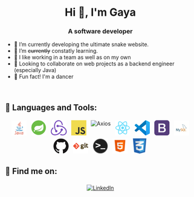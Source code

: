 <h1 align="center">Hi 👋, I'm Gaya</h1>
<h3 align="center">A software developer</h3>

- 🔭 I’m currently developing the ultimate snake website.
- 🌱 I’m ~~currently~~ constatly learning. 
- 👯 I like working in a team as well as on my own
- 🤝 Looking to collaborate on web projects as a backend engineer (especially Java)
- 💃 Fun fact! I'm a dancer 

<br />

## 🧰 Languages and Tools:
<p align="center">
<img src="icons/java.jpg" alt="Java" height="40" style="vertical-align:top; margin:4px">
<img src="icons/spring.jpg" alt="Spring" height="40" style="vertical-align:top; margin:4px">
<img src="icons/redux.png" alt="Redux" height="40" style="vertical-align:top; margin:4px">
<img src="https://raw.githubusercontent.com/github/explore/80688e429a7d4ef2fca1e82350fe8e3517d3494d/topics/javascript/javascript.png" alt="Javascript" height="40" style="vertical-align:top; margin:4px">
<img src="https://symbols.getvecta.com/stencil_74/148_axios-icon.18553329ee.jpg" alt="Axios" height="40" style="vertical-align:top; margin:4px">
<img src="icons/react.png" alt="React" height="40" style="vertical-align:top; margin:4px">
<img src="https://raw.githubusercontent.com/github/explore/80688e429a7d4ef2fca1e82350fe8e3517d3494d/topics/visual-studio-code/visual-studio-code.png" alt="VS Code" height="40" style="vertical-align:top; margin:4px">
<img src="https://raw.githubusercontent.com/github/explore/80688e429a7d4ef2fca1e82350fe8e3517d3494d/topics/bootstrap/bootstrap.png" alt="Bootstrap" height="40" style="vertical-align:top; margin:4px">
<img src="https://raw.githubusercontent.com/github/explore/80688e429a7d4ef2fca1e82350fe8e3517d3494d/topics/mysql/mysql.png" alt="MySQL" height="40" style="vertical-align:top; margin:4px">
<img src="https://raw.githubusercontent.com/github/explore/78df643247d429f6cc873026c0622819ad797942/topics/github/github.png" alt="Github" height="40" style="vertical-align:top; margin:4px">
<img src="https://raw.githubusercontent.com/github/explore/80688e429a7d4ef2fca1e82350fe8e3517d3494d/topics/git/git.png" alt="Git" height="40" style="vertical-align:top; margin:4px">
<img src="https://raw.githubusercontent.com/github/explore/80688e429a7d4ef2fca1e82350fe8e3517d3494d/topics/terminal/terminal.png" alt="Terminal" height="40" style="vertical-align:top; margin:4px">
<img src="icons/html.png" alt="HTML" height="40" style="vertical-align:top; margin:4px">
<img src="icons/css.png" alt="CSS" height="40" style="vertical-align:top; margin:4px">
</p>


## :email: Find me on:


<p align="center">
<a href="https://www.linkedin.com/in/gaya-yaron" rel="nofollow noreferrer"><img src="https://upload.wikimedia.org/wikipedia/commons/thumb/c/ca/LinkedIn_logo_initials.png/640px-LinkedIn_logo_initials.png" alt="LinkedIn" height="40" style="vertical-align:top; margin:6px"></a>
</p>


